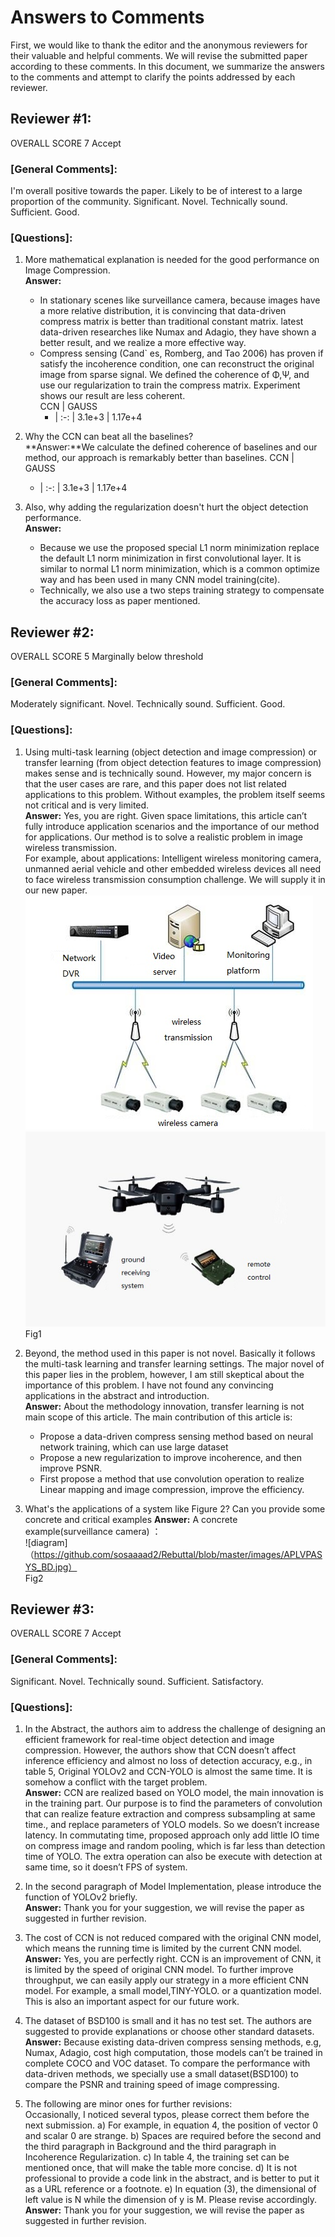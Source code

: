 # Answers to Comments
First, we would like to thank the editor and the anonymous reviewers for their valuable and helpful comments. We will revise the submitted paper according to these comments. In this document, we summarize the answers to the comments and attempt to clarify the points addressed by each reviewer. 
## Reviewer #1:
OVERALL SCORE 7 Accept
### [General Comments]: 
I'm overall positive towards the paper. Likely to be of interest to a large proportion of the community. Significant.
Novel. Technically sound. Sufficient. Good. 
### [Questions]: 
1. More mathematical explanation is needed for the good performance on Image Compression.   
**Answer:**
   - In stationary scenes like surveillance camera, because images have a more relative distribution, it is convincing that 
   data-driven compress matrix is better than traditional constant matrix. latest data-driven researches like Numax and Adagio, they have shown a better result, and we realize a more effective way.  
   - Compress sensing (Cand` es, Romberg, and Tao 2006) has proven if satisfy the incoherence condition, one can reconstruct 
   the original image from sparse signal. We defined the coherence of Φ,Ψ, and use our regularization to train the compress matrix. Experiment shows our result are less coherent.   
     CCN | GAUSS 
      - | :-: |
     3.1e+3  | 1.17e+4


2. Why the CCN can beat all the baselines?  
**Answer:**We calculate the defined coherence of baselines and our method, our approach is remarkably better than baselines. 
     CCN | GAUSS 
      - | :-: |
     3.1e+3  | 1.17e+4

3. Also, why adding the regularization doesn't hurt the object detection performance.  
**Answer:**
   -	Because we use the proposed special L1 norm minimization replace the default L1 norm minimization in first convolutional layer. It is similar to normal L1 norm minimization, which is a common optimize way and has been used in many CNN model training(cite).
   -	Technically, we also use a two steps training strategy to compensate the accuracy loss as paper mentioned.  
   
## Reviewer #2:  
OVERALL SCORE 5 Marginally below threshold  
### [General Comments]:  
Moderately significant. Novel. Technically sound. Sufficient. Good.  
### [Questions]:  
1.	Using multi-task learning (object detection and image compression) or transfer learning (from object detection features to image compression) makes sense and is technically sound. However, my major concern is that the user cases are rare, and this paper does not list related applications to this problem. Without examples, the problem itself seems not critical and is very limited.  
**Answer:** Yes, you are right. Given space limitations, this article can’t fully introduce application scenarios and the importance of our method for applications.  Our method is to solve a realistic problem in image wireless transmission.  
For example, about applications:  Intelligent wireless monitoring camera, unmanned aerial vehicle and other embedded wireless devices all need to face wireless transmission consumption challenge. We will supply it in our new paper.  
![camera](https://github.com/sosaaaad2/Rebuttal/blob/master/images/wireless_camera.jpg)![unmanned](https://github.com/sosaaaad2/Rebuttal/blob/master/images/timg.jpg)  
                                     Fig1

2.	Beyond, the method used in this paper is not novel. Basically it follows the multi-task learning and transfer learning settings. The major novel of this paper lies in the problem, however, I am still skeptical about the importance of this problem. I have not found any convincing applications in the abstract and introduction.  
**Answer:** About the methodology innovation, transfer learning is not main scope of this article. The main contribution of this article is:  
     -	Propose a data-driven compress sensing method based on neural network training, which can use large dataset
     -	Propose a new regularization to improve incoherence, and then improve PSNR.
     -	First propose a method that use convolution operation to realize Linear mapping and image compression, improve the efficiency.  

3.	What's the applications of a system like Figure 2? Can you provide some concrete and critical examples
**Answer:** A concrete example(surveillance camera) ：  
 ![diagram]（https://github.com/sosaaaad2/Rebuttal/blob/master/images/APLVPASYS_BD.jpg）  
                                Fig2

## Reviewer #3:  
OVERALL SCORE 7 Accept  
### [General Comments]:    
Significant. Novel. Technically sound. Sufficient. Satisfactory. 
### [Questions]:   
1.	In the Abstract, the authors aim to address the challenge of designing an efficient framework for real-time object detection and image compression. However, the authors show that CCN doesn’t affect inference efficiency and almost no loss of detection accuracy, e.g., in table 5, Original YOLOv2 and CCN-YOLO is almost the same time. It is somehow a conflict with the target problem.  
**Answer:** CCN are realized based on YOLO model, the main innovation is in the training part. Our purpose is to find the parameters of convolution that can realize feature extraction and compress subsampling at same time., and replace parameters of YOLO models. So we doesn’t increase latency. In commutating time, proposed approach only add little IO time on compress image and random pooling, which is far less than detection time of YOLO. The extra operation can also be execute with detection at same time, so it doesn’t FPS of system.   

2.	In the second paragraph of Model Implementation, please introduce the function of YOLOv2 briefly.  
**Answer:** Thank you for your suggestion, we will revise the paper as suggested in further revision.

3.	The cost of CCN is not reduced compared with the original CNN model, which means the running time is limited by the current CNN model.
**Answer:** Yes, you are perfectly right. CCN is an improvement of CNN, it is limited by the speed of original CNN model. To further improve throughput, we can easily apply our strategy in a more efficient CNN model. For example, a small model,TINY-YOLO. or a quantization model. This is also an important aspect for our future work.   

4.	The dataset of BSD100 is small and it has no test set. The authors are suggested to provide explanations or choose other standard datasets.  
**Answer:** Because existing data-driven compress sensing methods, e.g, Numax, Adagio, cost high computation, those models can’t be trained in complete COCO and VOC dataset. To compare the performance with data-driven methods, we specially use a small dataset(BSD100) to compare the PSNR and training speed of image compressing.  

5.	The following are minor ones for further revisions:  
Occasionally, I noticed several typos, please correct them before the next submission. 
a) For example, in equation 4, the position of vector 0 and scalar 0 are strange. 
b) Spaces are required before the second and the third paragraph in Background and the third paragraph in Incoherence Regularization.
c) In table 4, the training set can be mentioned once, that will make the table more concise.
d) It is not professional to provide a code link in the abstract, and is better to put it as a URL reference or a footnote.
e) In equation (3), the dimensional of left value is N while the dimension of y is M. Please revise accordingly.
**Answer:** Thank you for your suggestion, we will revise the paper as suggested in further revision.
